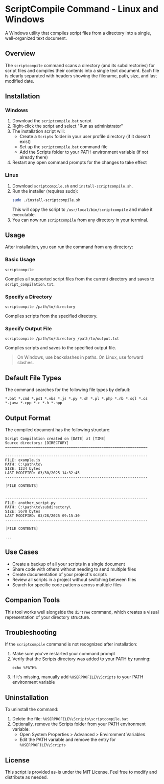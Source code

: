 # ScriptCompile Command - Linux and Windows

A Windows utility that compiles script files from a directory into a single, well-organized text document.

## Overview

The `scriptcompile` command scans a directory (and its subdirectories) for script files and compiles their contents into a single text document. Each file is clearly separated with headers showing the filename, path, size, and last modified date.

## Installation

### Windows
1. Download the `scriptcompile.bat` script
2. Right-click the script and select "Run as administrator"
3. The installation script will:
   - Create a `Scripts` folder in your user profile directory (if it doesn't exist)
   - Set up the `scriptcompile.bat` command file
   - Add the Scripts folder to your PATH environment variable (if not already there)
4. Restart any open command prompts for the changes to take effect

### Linux
1. Download `scriptcompile.sh` and `install-scriptcompile.sh`.
2. Run the installer (requires sudo):
   ```bash
   sudo ./install-scriptcompile.sh
   ```
   This will copy the script to `/usr/local/bin/scriptcompile` and make it executable.
3. You can now run `scriptcompile` from any directory in your terminal.

## Usage

After installation, you can run the command from any directory:

### Basic Usage

```
scriptcompile
```
Compiles all supported script files from the current directory and saves to `script_compilation.txt`.

### Specify a Directory

```
scriptcompile /path/to/directory
```
Compiles scripts from the specified directory.

### Specify Output File

```
scriptcompile /path/to/directory /path/to/output.txt
```
Compiles scripts and saves to the specified output file.

> On Windows, use backslashes in paths. On Linux, use forward slashes.

## Default File Types

The command searches for the following file types by default:
```
*.bat *.cmd *.ps1 *.vbs *.js *.py *.sh *.pl *.php *.rb *.sql *.cs *.java *.cpp *.c *.h *.hpp
```

## Output Format

The compiled document has the following structure:

```
Script Compilation created on [DATE] at [TIME]
Source directory: [DIRECTORY]
=================================================================

-----------------------------------------------------------------
FILE: example.js
PATH: C:\path\to\
SIZE: 1234 bytes
LAST MODIFIED: 03/30/2025 14:32:45
-----------------------------------------------------------------

[FILE CONTENTS]


-----------------------------------------------------------------
FILE: another_script.py
PATH: C:\path\to\subdirectory\
SIZE: 5678 bytes
LAST MODIFIED: 03/28/2025 09:15:30
-----------------------------------------------------------------

[FILE CONTENTS]

...
```

## Use Cases

- Create a backup of all your scripts in a single document
- Share code with others without needing to send multiple files
- Create documentation of your project's scripts
- Review all scripts in a project without switching between files
- Search for specific code patterns across multiple files

## Companion Tools

This tool works well alongside the `dirtree` command, which creates a visual representation of your directory structure.

## Troubleshooting

If the `scriptcompile` command is not recognized after installation:

1. Make sure you've restarted your command prompt
2. Verify that the Scripts directory was added to your PATH by running:
   ```
   echo %PATH%
   ```
3. If it's missing, manually add `%USERPROFILE%\Scripts` to your PATH environment variable

## Uninstallation

To uninstall the command:

1. Delete the file: `%USERPROFILE%\Scripts\scriptcompile.bat`
2. Optionally, remove the Scripts folder from your PATH environment variable:
   - Open System Properties > Advanced > Environment Variables
   - Edit the PATH variable and remove the entry for `%USERPROFILE%\Scripts`

## License

This script is provided as-is under the MIT License. Feel free to modify and distribute as needed.
